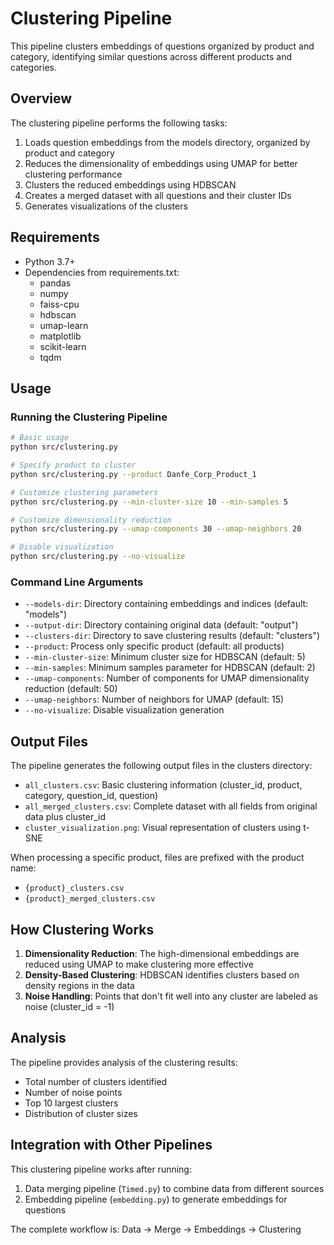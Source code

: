 # Clustering Pipeline

This pipeline clusters embeddings of questions organized by product and category, identifying similar questions across different products and categories.

## Overview

The clustering pipeline performs the following tasks:

1. Loads question embeddings from the models directory, organized by product and category
2. Reduces the dimensionality of embeddings using UMAP for better clustering performance
3. Clusters the reduced embeddings using HDBSCAN
4. Creates a merged dataset with all questions and their cluster IDs
5. Generates visualizations of the clusters

## Requirements

- Python 3.7+
- Dependencies from requirements.txt:
  - pandas
  - numpy
  - faiss-cpu
  - hdbscan
  - umap-learn
  - matplotlib
  - scikit-learn
  - tqdm

## Usage

### Running the Clustering Pipeline

```bash
# Basic usage
python src/clustering.py

# Specify product to cluster
python src/clustering.py --product Danfe_Corp_Product_1

# Customize clustering parameters
python src/clustering.py --min-cluster-size 10 --min-samples 5

# Customize dimensionality reduction
python src/clustering.py --umap-components 30 --umap-neighbors 20

# Disable visualization
python src/clustering.py --no-visualize
```

### Command Line Arguments

- `--models-dir`: Directory containing embeddings and indices (default: "models")
- `--output-dir`: Directory containing original data (default: "output")
- `--clusters-dir`: Directory to save clustering results (default: "clusters")
- `--product`: Process only specific product (default: all products)
- `--min-cluster-size`: Minimum cluster size for HDBSCAN (default: 5)
- `--min-samples`: Minimum samples parameter for HDBSCAN (default: 2)
- `--umap-components`: Number of components for UMAP dimensionality reduction (default: 50)
- `--umap-neighbors`: Number of neighbors for UMAP (default: 15)
- `--no-visualize`: Disable visualization generation

## Output Files

The pipeline generates the following output files in the clusters directory:

- `all_clusters.csv`: Basic clustering information (cluster_id, product, category, question_id, question)
- `all_merged_clusters.csv`: Complete dataset with all fields from original data plus cluster_id
- `cluster_visualization.png`: Visual representation of clusters using t-SNE

When processing a specific product, files are prefixed with the product name:

- `{product}_clusters.csv`
- `{product}_merged_clusters.csv`

## How Clustering Works

1. **Dimensionality Reduction**: The high-dimensional embeddings are reduced using UMAP to make clustering more effective
2. **Density-Based Clustering**: HDBSCAN identifies clusters based on density regions in the data
3. **Noise Handling**: Points that don't fit well into any cluster are labeled as noise (cluster_id = -1)

## Analysis

The pipeline provides analysis of the clustering results:

- Total number of clusters identified
- Number of noise points
- Top 10 largest clusters
- Distribution of cluster sizes

## Integration with Other Pipelines

This clustering pipeline works after running:

1. Data merging pipeline (`Timed.py`) to combine data from different sources
2. Embedding pipeline (`embedding.py`) to generate embeddings for questions

The complete workflow is:
Data → Merge → Embeddings → Clustering
